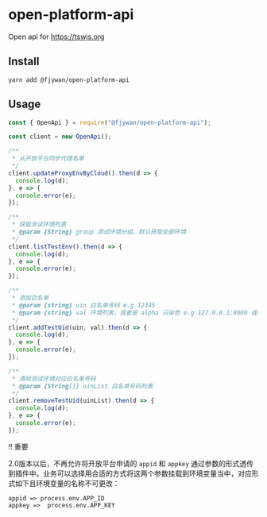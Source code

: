 # open-platform-api
Open api for https://tswjs.org

## Install

`yarn add @fjywan/open-platform-api`

## Usage

```js
const { OpenApi } = require("@fjywan/open-platform-api");

const client = new OpenApi();

/**
 * 从开放平台同步代理名单
 */
client.updateProxyEnvByCloud().then(d => {
  console.log(d);
}, e => {
  console.error(e);
});

/**
 * 获取测试环境列表
 * @param {String} group 测试环境分组，默认获取全部环境
 */
client.listTestEnv().then(d => {
  console.log(d);
}, e => {
  console.error(e);
});

/**
 * 添加白名单
 * @param {string} uin 白名单号码 e.g 12345
 * @param {string} val 环境列表，或者是 alpha 只染色 e.g 127.0.0.1:8080 或者 alpha
 */
client.addTestUid(uin, val).then(d => {
  console.log(d);
}, e => {
  console.error(e);
});

/**
 * 清除测试环境对应白名单号码
 * @param {String[]} uinList 白名单号码列表
 */
client.removeTestUid(uinList).then(d => {
  console.log(d);
}, e => {
  console.error(e);
});
```

‼️ 重要

2.0版本以后，不再允许将开放平台申请的 `appid` 和 `appkey` 通过参数的形式透传到插件中。业务可以选择用合适的方式将这两个参数挂载到环境变量当中，对应形式如下且环境变量的名称不可更改：

```
appid => process.env.APP_ID
appkey =>  process.env.APP_KEY
```
